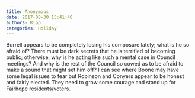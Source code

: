 ```yaml
---
title: Anonymous
date: 2017-08-30 15:41:40
authors: Ripp
categories: Holiday
---
```


 Burrell appears to be completely losing his composure lately; what is he so afraid of?  There must be dark secrets that he is terrified of becoming public; otherwise, why is he acting like such a mental case in Council meetings?  And why is the rest of the Council so cowed as to be afraid to make a sound that might set him off? I can see where Boone may have some legal issues to fear but Robinson and Conyers appear to be honest and fairly elected.  They need to grow some courage and stand up for Fairhope residents/voters.